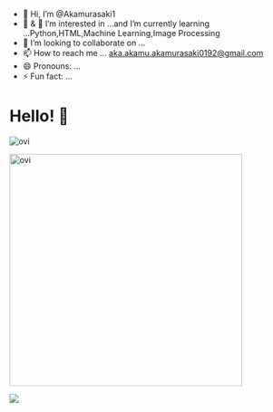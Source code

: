 - 👋 Hi, I’m @Akamurasaki1
- 👀 & 🌱 I’m interested in ...and I’m currently learning ...Python,HTML,Machine Learning,Image Processing
- 💞️ I’m looking to collaborate on ...
- 📫 How to reach me ... aka.akamu.akamurasaki0192@gmail.com
- 😄 Pronouns: ...
- ⚡ Fun fact: ...

<!---
Akamurasaki1/Akamurasaki1 is a ✨ special ✨ repository because its `README.md` (this file) appears on your GitHub profile.
You can click the Preview link to take a look at your changes.
--->
# Hello! 👋
<img src="https://github-readme-stats.vercel.app/api/top-langs?username=Akamurasaki1&show_icons=true&locale=en&layout=compact&theme=chartreuse-white" alt="ovi" /></p>
<img src="https://github-readme-stats.vercel.app/api?username=Akamurasaki1&show_icons=true&locale=en&theme=chartreuse-white" alt="ovi" width="410" /></p>
<img src="https://github-profile-trophy.vercel.app/?username=Akamurasaki1&theme=juicyfresh&no-bg=true" />

